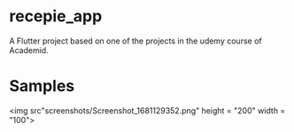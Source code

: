 # recepie_app

A Flutter project based on one of the projects in the udemy course of Academid.

# Samples 
<img src"screenshots/Screenshot_1681129352.png" height = "200" width = "100">


